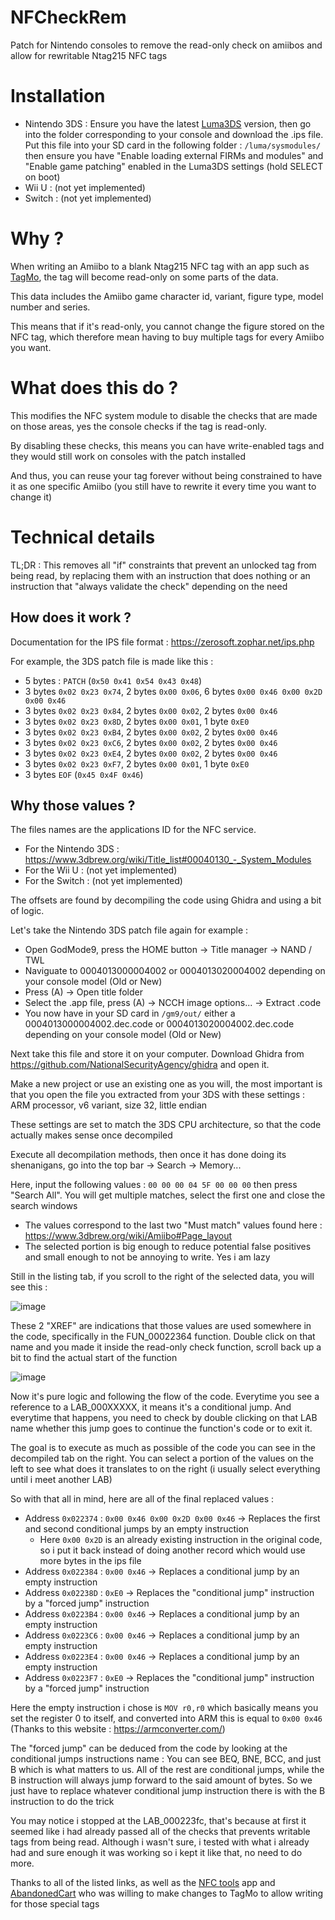 # NFCheckRem
Patch for Nintendo consoles to remove the read-only check on amiibos and allow for rewritable Ntag215 NFC tags

# Installation
- Nintendo 3DS : Ensure you have the latest [Luma3DS](https://github.com/LumaTeam/Luma3DS/) version, then go into the folder corresponding to your console and download the .ips file. 
Put this file into your SD card in the following folder : `/luma/sysmodules/` then ensure you have "Enable loading external FIRMs and modules" and "Enable game patching" enabled in the Luma3DS settings (hold SELECT on boot)
- Wii U : (not yet implemented)
- Switch : (not yet implemented)

# Why ?
When writing an Amiibo to a blank Ntag215 NFC tag with an app such as [TagMo](https://github.com/HiddenRamblings/TagMo), the tag will become read-only on some parts of the data.

This data includes the Amiibo game character id, variant, figure type, model number and series.

This means that if it's read-only, you cannot change the figure stored on the NFC tag, which therefore mean having to buy multiple tags for every Amiibo you want.

# What does this do ?
This modifies the NFC system module to disable the checks that are made on those areas, yes the console checks if the tag is read-only.

By disabling these checks, this means you can have write-enabled tags and they would still work on consoles with the patch installed

And thus, you can reuse your tag forever without being constrained to have it as one specific Amiibo (you still have to rewrite it every time you want to change it)

# Technical details
TL;DR : This removes all "if" constraints that prevent an unlocked tag from being read, by replacing them with an instruction that does nothing or an instruction that "always validate the check" depending on the need

## How does it work ?
Documentation for the IPS file format : https://zerosoft.zophar.net/ips.php

For example, the 3DS patch file is made like this :
- 5 bytes : `PATCH` (`0x50 0x41 0x54 0x43 0x48`)
- 3 bytes `0x02 0x23 0x74`, 2 bytes `0x00 0x06`, 6 bytes `0x00 0x46 0x00 0x2D 0x00 0x46`
- 3 bytes `0x02 0x23 0x84`, 2 bytes `0x00 0x02`, 2 bytes `0x00 0x46`
- 3 bytes `0x02 0x23 0x8D`, 2 bytes `0x00 0x01`, 1 byte `0xE0`
- 3 bytes `0x02 0x23 0xB4`, 2 bytes `0x00 0x02`, 2 bytes `0x00 0x46`
- 3 bytes `0x02 0x23 0xC6`, 2 bytes `0x00 0x02`, 2 bytes `0x00 0x46`
- 3 bytes `0x02 0x23 0xE4`, 2 bytes `0x00 0x02`, 2 bytes `0x00 0x46`
- 3 bytes `0x02 0x23 0xF7`, 2 bytes `0x00 0x01`, 1 byte `0xE0`
- 3 bytes `EOF` (`0x45 0x4F 0x46`)

## Why those values ?
The files names are the applications ID for the NFC service.
- For the Nintendo 3DS : https://www.3dbrew.org/wiki/Title_list#00040130_-_System_Modules
- For the Wii U : (not yet implemented)
- For the Switch : (not yet implemented)

The offsets are found by decompiling the code using Ghidra and using a bit of logic.

Let's take the Nintendo 3DS patch file again for example :
  - Open GodMode9, press the HOME button -> Title manager -> NAND / TWL
  - Naviguate to 0004013000004002 or 0004013020004002 depending on your console model (Old or New)
  - Press (A) -> Open title folder
  - Select the .app file, press (A) -> NCCH image options... -> Extract .code
  - You now have in your SD card in `/gm9/out/` either a 0004013000004002.dec.code or 0004013020004002.dec.code depending on your console model (Old or New)

Next take this file and store it on your computer. Download Ghidra from https://github.com/NationalSecurityAgency/ghidra and open it.

Make a new project or use an existing one as you will, the most important is that you open the file you extracted from your 3DS with these settings : ARM processor, v6 variant, size 32, little endian

These settings are set to match the 3DS CPU architecture, so that the code actually makes sense once decompiled

Execute all decompilation methods, then once it has done doing its shenanigans, go into the top bar -> Search -> Memory...

Here, input the following values : `00 00 00 04 5F 00 00 00` then press "Search All". You will get multiple matches, select the first one and close the search windows
  - The values correspond to the last two "Must match" values found here : https://www.3dbrew.org/wiki/Amiibo#Page_layout
  - The selected portion is big enough to reduce potential false positives and small enough to not be annoying to write. Yes i am lazy

Still in the listing tab, if you scroll to the right of the selected data, you will see this :

![image](https://github.com/Golem642/NFCheckRem/assets/65229557/687abebe-c074-4413-84e3-33092f2518e5)

These 2 "XREF" are indications that those values are used somewhere in the code, specifically in the FUN_00022364 function. Double click on that name and you made it inside the read-only check function, scroll back up a bit to find the actual start of the function

![image](https://github.com/Golem642/NFCheckRem/assets/65229557/3c73212e-e669-45ff-a8a5-b630c165c8e3)

Now it's pure logic and following the flow of the code. Everytime you see a reference to a LAB_000XXXXX, it means it's a conditional jump. And everytime that happens, you need to check by double clicking on that LAB name whether this jump goes to continue the function's code or to exit it.

The goal is to execute as much as possible of the code you can see in the decompiled tab on the right. You can select a portion of the values on the left to see what does it translates to on the right (i usually select everything until i meet another LAB)

So with that all in mind, here are all of the final replaced values :
- Address `0x022374` : `0x00 0x46 0x00 0x2D 0x00 0x46` -> Replaces the first and second conditional jumps by an empty instruction
  - Here `0x00 0x2D` is an already existing instruction in the original code, so i put it back instead of doing another record which would use more bytes in the ips file
- Address `0x022384` : `0x00 0x46` -> Replaces a conditional jump by an empty instruction
- Address `0x02238D` : `0xE0` -> Replaces the "conditional jump" instruction by a "forced jump" instruction
- Address `0x0223B4` : `0x00 0x46` -> Replaces a conditional jump by an empty instruction
- Address `0x0223C6` : `0x00 0x46` -> Replaces a conditional jump by an empty instruction
- Address `0x0223E4` : `0x00 0x46` -> Replaces a conditional jump by an empty instruction
- Address `0x0223F7` : `0xE0` -> Replaces the "conditional jump" instruction by a "forced jump" instruction

Here the empty instruction i chose is `MOV r0,r0` which basically means you set the register 0 to itself, and converted into ARM this is equal to `0x00 0x46` (Thanks to this website : https://armconverter.com/)

The "forced jump" can be deduced from the code by looking at the conditional jumps instructions name : You can see BEQ, BNE, BCC, and just B which is what matters to us. All of the rest are conditional jumps, while the B instruction will always jump forward to the said amount of bytes. So we just have to replace whatever conditional jump instruction there is with the B instruction to do the trick

You may notice i stopped at the LAB_000223fc, that's because at first it seemed like i had already passed all of the checks that prevents writable tags from being read. Although i wasn't sure, i tested with what i already had and sure enough it was working so i kept it like that, no need to do more.

Thanks to all of the listed links, as well as the [NFC tools](https://play.google.com/store/apps/details?id=com.wakdev.wdnfc) app and [AbandonedCart](https://github.com/HiddenRamblings/TagMo/issues/729) who was willing to make changes to TagMo to allow writing for those special tags
